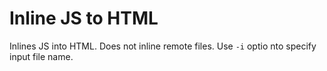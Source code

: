 Inline JS to HTML
================

Inlines JS into HTML. Does not inline remote files.
Use `-i` optio nto specify input file name.